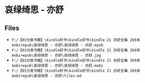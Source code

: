 # 哀绿绮思 - 亦舒

## Files

- `F:/【01分类书籍】\kindle好书\kindle好书\kindle 21 亦舒全集 269本 mobi+epub\哀绿绮思 - 亦舒\哀绿绮思 - 亦舒.epub`
- `F:/【01分类书籍】\kindle好书\kindle好书\kindle 21 亦舒全集 269本 mobi+epub\哀绿绮思 - 亦舒\哀绿绮思 - 亦舒.jpg`
- `F:/【01分类书籍】\kindle好书\kindle好书\kindle 21 亦舒全集 269本 mobi+epub\哀绿绮思 - 亦舒\哀绿绮思 - 亦舒.mobi`
- `F:/【01分类书籍】\kindle好书\kindle好书\kindle 21 亦舒全集 269本 mobi+epub\哀绿绮思 - 亦舒\files.md`
